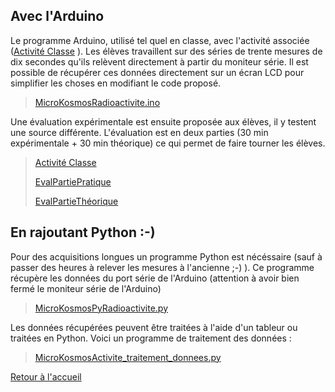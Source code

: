 ## Avec l'Arduino
Le programme Arduino, utilisé tel quel en classe, avec l'activité associée ([Activité Classe](/Activité_Classe.pdf) ). Les élèves travaillent sur des séries de trente mesures de dix secondes qu'ils relèvent directement à partir du moniteur série. Il est possible de récupérer ces données directement sur un écran LCD pour simplifier les choses en modifiant le code proposé.
> [MicroKosmosRadioactivite.ino](/MicroKosmosRadioactivite.ino)

Une évaluation expérimentale est ensuite proposée aux élèves, il y testent une source différente. L'évaluation est en deux parties (30 min expérimentale + 30 min théorique) ce qui permet de faire tourner les élèves.

> [Activité Classe](/Activité_Classe.pdf)
> 
> [EvalPartiePratique](/EvalPartiePratique.pdf)
> 
> [EvalPartieThéorique](/EvalPartieThéorique.pdf)



## En rajoutant Python :-)
Pour des acquisitions longues un programme Python est nécéssaire (sauf à passer des heures à relever les mesures à l'ancienne ;-) ). Ce programme récupère les données du port série de l'Arduino (attention à avoir bien fermé le moniteur série de l'Arduino)
> [MicroKosmosPyRadioactivite.py](/MicroKosmosPyRadioactivite.py)


Les données récupérées peuvent être traitées à l'aide d'un tableur ou traitées en Python. Voici un programme de traitement des données :
> [MicroKosmosActivite_traitement_donnees.py](/MicroKosmosActivite_traitement_donnees.py)



[Retour à l'accueil](/index.md)
